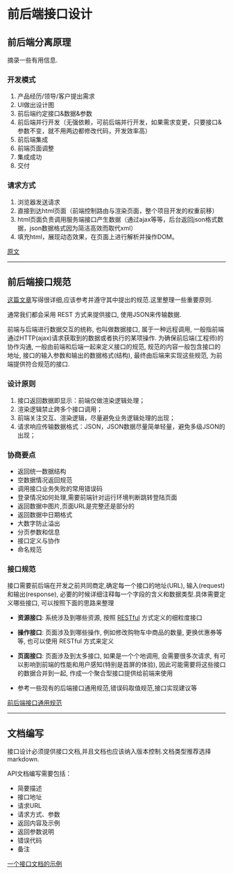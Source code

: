 # 前后端接口设计

## 前后端分离原理

摘录一些有用信息.

### 开发模式

1. 产品经历/领导/客户提出需求
2. UI做出设计图
3. 前后端约定接口&数据&参数
4. 前后端并行开发（无强依赖，可前后端并行开发，如果需求变更，只要接口&参数不变，就不用两边都修改代码，开发效率高）
5. 前后端集成
6. 前端页面调整
7. 集成成功
8. 交付

###  请求方式

1. 浏览器发送请求
2. 直接到达html页面（前端控制路由与渲染页面，整个项目开发的权重前移）
3. html页面负责调用服务端接口产生数据（通过ajax等等，后台返回json格式数据，json数据格式因为简洁高效而取代xml）
4. 填充html，展现动态效果，在页面上进行解析并操作DOM。

[原文](https://juejin.im/post/5b71302351882560ea4afbb8)

---

## 前后端接口规范

[这篇文章](https://github.com/f2e-journey/treasure/blob/master/api.md)写得很详细,应该参考并遵守其中提出的规范.这里整理一些重要原则.

通常我们都会采用 REST 方式来提供接口, 使用JSON来传输数据.

前端与后端进行数据交互的统称, 也叫做数据接口, 属于一种远程调用, 一般指前端通过HTTP(ajax)请求获取到的数据或者执行的某项操作. 为确保前后端(工程师)的协作沟通, 一般由前端和后端一起来定义接口的规范, 规范的内容一般包含接口的地址, 接口的输入参数和输出的数据格式(结构), 最终由后端来实现这些规范, 为前端提供符合规范的接口.

### 设计原则

1. 接口返回数据即显示：前端仅做渲染逻辑处理；
2. 渲染逻辑禁止跨多个接口调用；
3. 前端关注交互、渲染逻辑，尽量避免业务逻辑处理的出现；
4. 请求响应传输数据格式：JSON，JSON数据尽量简单轻量，避免多级JSON的出现；

### 协商要点

- 返回统一数据结构
- 空数据情况返回规范
- 调用接口业务失败的常用错误码
- 登录情况如何处理,需要前端针对运行环境判断跳转登陆页面
- 返回数据中图片,页面URL是完整还是部分的
- 返回数据中日期格式
- 大数字防止溢出
- 分页参数和信息
- 接口定义与协作
- 命名规范

### 接口规范

接口需要前后端在开发之前共同商定,确定每一个接口的地址(URL), 输入(request)和输出(response), 必要的时候详细注释每一个字段的含义和数据类型.具体需要定义哪些接口, 可以按照下面的思路来整理

- **资源接口**: 系统涉及到哪些资源, 按照 [RESTful](https://www.cnblogs.com/zhichao123/p/10526750.html) 方式定义的细粒度接口
- **操作接口**: 页面涉及到哪些操作, 例如修改购物车中商品的数量, 更换优惠券等等, 也可以使用 RESTful 方式来定义
- **页面接口**: 页面涉及到太多接口, 如果是一个个地调用, 会需要很多次请求, 有可以影响到前端的性能和用户感知(特别是首屏的体验), 因此可能需要将这些接口的数据合并到一起, 作成一个聚合型接口提供给前端来使用

- 参考一些现有的后端接口通用规范,错误码取值规范,接口实现建议等

[前后端接口通用规范](https://yq.aliyun.com/articles/283282)

---

## 文档编写

接口设计必须提供接口文档,并且文档也应该纳入版本控制.文档类型推荐选择markdown.

API文档编写需要包括：

- 简要描述
- 接口地址
- 请求URL
- 请求方式、参数
- 返回内容及示例
- 返回参数说明
- 错误代码
- 备注

[一个接口文档的示例](https://www.showdoc.cc/demo?page_id=7)